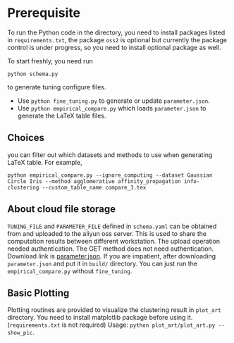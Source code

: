 # Prerequisite
To run the Python code in the directory, you need to install packages listed in `requirements.txt`, the package `oss2` is optional but currently the package control is under progress, so you need to install optional package as well.

To start freshly, you need run
```
python schema.py 
```
to generate tuning configure files.

* Use `python fine_tuning.py` to generate or update `parameter.json`.
* Use `python empirical_compare.py` which loads `parameter.json` to generate the LaTeX table files.

## Choices
you can filter out which datasets and methods to use when generating LaTeX table. For example,
```shell
python empirical_compare.py --ignore_computing --dataset Gaussian Circle Iris --method agglomerative affinity_propagation info-clustering --custom_table_name compare_3.tex
```

## About cloud file storage
`TUNING_FILE` and `PARAMETER_FILE` defined in `schema.yaml` can be obtained from and uploaded to the aliyun oss server.
This is used to share the computation results between different workstation.
The upload operation needed authentication.
The GET method does not need authentication.
Download link is [parameter.json](http://data-visualization.leidenschaft.cn/research/info-clustering/code/utility/parameter.json).
If you are impatient, after downloading `parameter.json` and put it in `build/` directory. You can just run the `empirical_compare.py` without `fine_tuning`.

## Basic Plotting
Plotting routines are provided to visualize the clustering result in `plot_art` directory.
You need to install matplotlib package before using it. (`requirements.txt` is not required)
Usage: `python plot_art/plot_art.py --show_pic`. 
